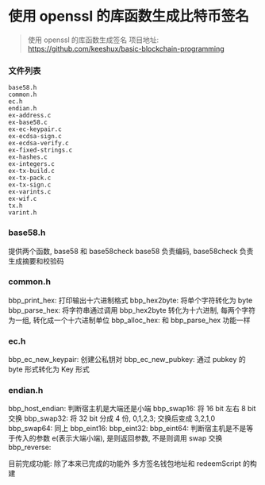 # 使用 openssl 的库函数生成比特币签名

> 使用 openssl 的库函数生成签名
> 项目地址: https://github.com/keeshux/basic-blockchain-programming

### 文件列表

```
base58.h
common.h
ec.h
endian.h
ex-address.c
ex-base58.c
ex-ec-keypair.c
ex-ecdsa-sign.c
ex-ecdsa-verify.c
ex-fixed-strings.c
ex-hashes.c
ex-integers.c
ex-tx-build.c
ex-tx-pack.c
ex-tx-sign.c
ex-varints.c
ex-wif.c
tx.h
varint.h
```

### base58.h

提供两个函数, base58 和 base58check
base58 负责编码, base58check 负责生成摘要和校验码

### common.h

bbp_print_hex: 打印输出十六进制格式
bbp_hex2byte: 将单个字符转化为 byte
bbp_parse_hex: 将字符串通过调用 bbp_hex2byte 转化为十六进制, 每两个字符为一组, 转化成一个十六进制单位
bbp_alloc_hex: 和 bbp_parse_hex 功能一样

### ec.h

bbp_ec_new_keypair: 创建公私钥对
bbp_ec_new_pubkey: 通过 pubkey 的 byte 形式转化为 Key 形式

### endian.h

bbp_host_endian: 判断宿主机是大端还是小端
bbp_swap16: 将 16 bit 左右 8 bit 交换
bbp_swap32: 将 32 bit 分成 4 份, 0,1,2,3; 交换后变成 3,2,1,0
bbp_swap64: 同上
bbp_eint16:
bbp_eint32:
bbp_eint64: 判断宿主机是不是等于传入的参数 e(表示大端小端), 是则返回参数, 不是则调用 swap 交换
bbp_reverse:


目前完成功能:
除了本来已完成的功能外
多方签名钱包地址和 redeemScript 的构建
